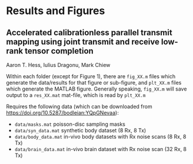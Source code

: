 # Results and Figures 

## Accelerated calibrationless parallel transmit mapping using joint transmit and receive low-rank tensor completion
Aaron T. Hess, Iulius Dragonu, Mark Chiew

Within each folder (except for Figure 1), there are `fig_XX.m` files which generate the data/results for that figure or sub-figure, and `plt_XX.m` files which generate the MATLAB figure. Generally speaking, `fig_XX.m` will save output to a `res_XX.mat` mat-file, which is read by `plt_XX.m`

Requires the following data (which can be downloaded from <https://doi.org/10.5287/bodleian:YQpGNevaa>):
- `data/masks.mat` poisson-disc sampling masks
- `data/syn_data.mat` synthetic body dataset (8 Rx, 8 Tx)
- `data/body_data.mat` in-vivo body datasets with Rx noise scans (8 Rx, 8 Tx)
- `data/brain_data.mat` in-vivo brain dataset with Rx noise scan (32 Rx, 8 Tx)
